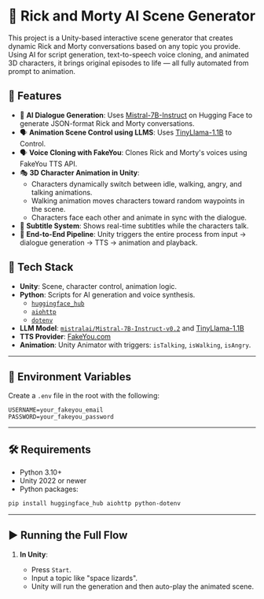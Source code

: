 # 🧪 Rick and Morty AI Scene Generator

This project is a Unity-based interactive scene generator that creates dynamic Rick and Morty conversations based on any topic you provide. Using AI for script generation, text-to-speech voice cloning, and animated 3D characters, it brings original episodes to life — all fully automated from prompt to animation.

## 🚀 Features

- 🎤 **AI Dialogue Generation**: Uses [Mistral-7B-Instruct](https://huggingface.co/mistralai/Mistral-7B-Instruct-v0.2) on Hugging Face to generate JSON-format Rick and Morty conversations.
- 🗣️ **Animation Scene Control using LLMS**: Uses [TinyLlama-1.1B](https://huggingface.co/TinyLlama/TinyLlama-1.1B-Chat-v1.0) to Control.
- 🗣️ **Voice Cloning with FakeYou**: Clones Rick and Morty's voices using FakeYou TTS API.
- 🎭 **3D Character Animation in Unity**:
  - Characters dynamically switch between idle, walking, angry, and talking animations.
  - Walking animation moves characters toward random waypoints in the scene.
  - Characters face each other and animate in sync with the dialogue.
- 🧾 **Subtitle System**: Shows real-time subtitles while the characters talk.
- 🔄 **End-to-End Pipeline**: Unity triggers the entire process from input → dialogue generation → TTS → animation and playback.

## 🧩 Tech Stack

- **Unity**: Scene, character control, animation logic.
- **Python**: Scripts for AI generation and voice synthesis.
  - [`huggingface_hub`](https://pypi.org/project/huggingface-hub/)
  - [`aiohttp`](https://pypi.org/project/aiohttp/)
  - [`dotenv`](https://pypi.org/project/python-dotenv/)
- **LLM Model**: [`mistralai/Mistral-7B-Instruct-v0.2`](https://huggingface.co/mistralai/Mistral-7B-Instruct-v0.2) and [TinyLlama-1.1B](https://huggingface.co/TinyLlama/TinyLlama-1.1B-Chat-v1.0)
- **TTS Provider**: [FakeYou.com](https://fakeyou.com/)
- **Animation**: Unity Animator with triggers: `isTalking`, `isWalking`, `isAngry`.

---



## 🔐 Environment Variables

Create a `.env` file in the root with the following:

```dotenv
USERNAME=your_fakeyou_email
PASSWORD=your_fakeyou_password
````

---

## 🛠️ Requirements

* Python 3.10+
* Unity 2022 or newer
* Python packages:

```bash
pip install huggingface_hub aiohttp python-dotenv
```

---

## ▶️ Running the Full Flow

1. **In Unity**:

   * Press `Start`.
   * Input a topic like "space lizards".
   * Unity will run the generation and then auto-play the animated scene.




